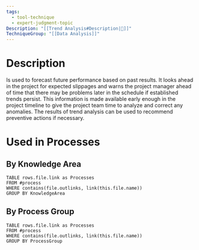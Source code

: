 ```yaml
---
tags:
  - tool-technique
  - expert-judgment-topic
Description: "[[Trend Analysis#Description|📝]]"
TechniqueGroup: "[[Data Analysis]]"
---
```

# Description
Is used to forecast future performance based on past results. It looks ahead in the project for expected slippages and warns the project manager ahead of time that there may be problems later in the schedule if established trends persist. This information is made available early enough in the project timeline to give the project team time to analyze and correct any anomalies. The results of trend analysis can be used to recommend preventive actions if necessary.
# Used in Processes
## By Knowledge Area
```dataview
TABLE rows.file.link as Processes
FROM #process 
WHERE contains(file.outlinks, link(this.file.name))
GROUP BY KnowledgeArea
```
## By Process Group
```dataview
TABLE rows.file.link as Processes
FROM #process 
WHERE contains(file.outlinks, link(this.file.name))
GROUP BY ProcessGroup
```


